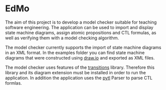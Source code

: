 # EdMo
The aim of this project is to develop a model checker suitable for teaching software engineering. 
The application can be used to import and display state machine diagrams, assign atomic propositions and CTL formulas, as well as verifying them with a model checking algorithm.

The model checker currently supports the import of state machine diagrams in an XML format. In the examples folder you can find state machine diagrams that were constructed using [draw.io](https://www.drawio.com/) and exported as XML files.

The model checker uses features of the [transitions](https://github.com/pytransitions/transitions) library. Therefore this library and its diagram extension must be installed in order to run the application. In addition the application uses the [pytl](https://github.com/fpom/pytl) Parser to parse CTL formlas.
